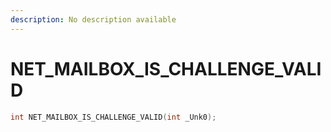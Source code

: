 ```yaml
---
description: No description available 
---
```


# NET_MAILBOX_IS_CHALLENGE_VALID

```cpp
int NET_MAILBOX_IS_CHALLENGE_VALID(int _Unk0);
```